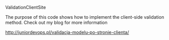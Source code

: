 ValidationClientSite

The purpose of this code shows how to implement the client-side validation method. Check out my blog for more information

http://juniordevops.pl/validacja-modelu-po-stronie-clienta/ 
